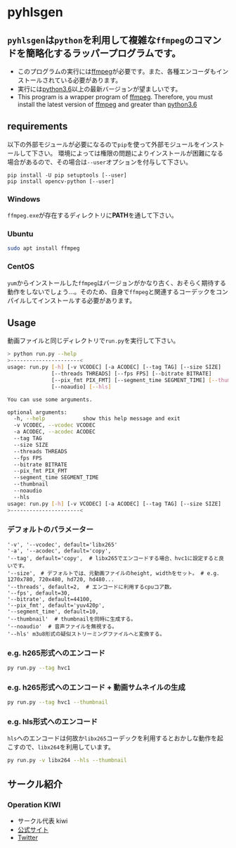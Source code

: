 # pyhlsgen

## `pyhlsgen`は`python`を利用して複雑な`ffmpeg`のコマンドを簡略化するラッパープログラムです。

- このプログラムの実行には[ffmpeg](https://ffmpeg.org/)が必要です。また、各種エンコーダもインストールされている必要があります。
- 実行には[python3.6](https://www.python.org)以上の最新バージョンが望ましいです。
- This program is a wrapper program of [ffmpeg](https://ffmpeg.org/). Therefore, you must install the latest version of [ffmpeg](https://ffmpeg.org/) and greater than [python3.6](https://www.python.org)

## requirements

以下の外部モジュールが必要になるので`pip`を使って外部モジュールをインストールして下さい。
環境によっては権限の問題によりインストールが困難になる場合があるので、その場合は`--user`オプションを付与して下さい。

```
pip install -U pip setuptools [--user]
pip install opencv-python [--user]
```

### Windows

`ffmpeg.exe`が存在するディレクトリに**PATH**を通して下さい。

### Ubuntu

```bash
sudo apt install ffmpeg
```

### CentOS

`yum`からインストールした`ffmpeg`はバージョンがかなり古く、おそらく期待する動作をしないでしょう...。そのため、自身で`ffmpeg`と関連するコーデックをコンパイルしてインストールする必要があります。

## Usage

動画ファイルと同じディレクトリで`run.py`を実行して下さい。

```bash
> python run.py --help
>----------------------<
usage: run.py [-h] [-v VCODEC] [-a ACODEC] [--tag TAG] [--size SIZE]
              [--threads THREADS] [--fps FPS] [--bitrate BITRATE]
              [--pix_fmt PIX_FMT] [--segment_time SEGMENT_TIME] [--thumbnail]
              [--noaudio] [--hls]

You can use some arguments.

optional arguments:
  -h, --help            show this help message and exit
  -v VCODEC, --vcodec VCODEC
  -a ACODEC, --acodec ACODEC
  --tag TAG
  --size SIZE
  --threads THREADS
  --fps FPS
  --bitrate BITRATE
  --pix_fmt PIX_FMT
  --segment_time SEGMENT_TIME
  --thumbnail
  --noaudio
  --hls
usage: run.py [-h] [-v VCODEC] [-a ACODEC] [--tag TAG] [--size SIZE]
>----------------------<
```

### デフォルトのパラメーター

```
'-v', '--vcodec', default='libx265'
'-a', '--acodec', default='copy',
'--tag', default='copy',  # libx265でエンコードする場合、hvc1に設定すると良いです。
'--size',　# デフォルトでは、元動画ファイルのheight, widthをセット。 # e.g. 1270x780, 720x480, hd720, hd480...
'--threads', default=2,  # エンコードに利用するcpuコア数。
'--fps', default=30,
'--bitrate', default=44100,
'--pix_fmt', default='yuv420p',
'--segment_time', default=10,
'--thumbnail'  # thumbnailを同時に生成する。
'--noaudio'  # 音声ファイルを無視する。
'--hls' m3u8形式の疑似ストリーミングファイルへと変換する。
```

### e.g. h265形式へのエンコード

```bash
py run.py --tag hvc1
```

### e.g. h265形式へのエンコード + 動画サムネイルの生成

```bash
py run.py --tag hvc1 --thumbnail

```

### e.g. hls形式へのエンコード

`hls`へのエンコードは何故か`libx265`コーデックを利用するとおかしな動作を起こすので、`libx264`を利用しています。

```bash
py run.py -v libx264 --hls --thumbnail
```

## サークル紹介

### Operation KIWI

- サークル代表 kiwi
- [ 公式サイト](https://www.opskiwi.work/)
- [Twitter](https://twitter.com/Ops_kiwi/)
